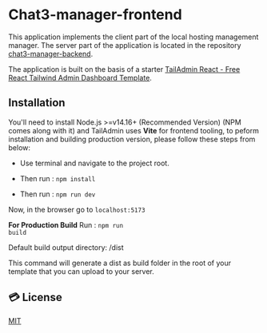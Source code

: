 # Сhat3-manager-frontend

This application implements the client part of the local hosting management manager. The server part of the application is located in the repository [chat3-manager-backend](https://github.com/vzx7/chat3-manager-backend).

The application is built on the basis of a starter [TailAdmin React - Free React Tailwind Admin Dashboard Template](https://github.com/TailAdmin/free-react-tailwind-admin-dashboard).

## Installation

You'll need to install Node.js >=v14.16+ (Recommended Version) (NPM comes along with it) and TailAdmin uses **Vite** for frontend tooling, to peform installation and building production version, please follow these steps from below:

- Use terminal and navigate to the project root.

- Then run : <code>npm install</code>

- Then run : <code>npm run dev</code>

Now, in the browser go to <code>localhost:5173</code>

**For Production Build**
Run : <code>npm run build</code>

Default build output directory: /dist

This command will generate a dist as build folder in the root of your template that you can upload to your server.

## 💳 License

[MIT](LICENSE)
